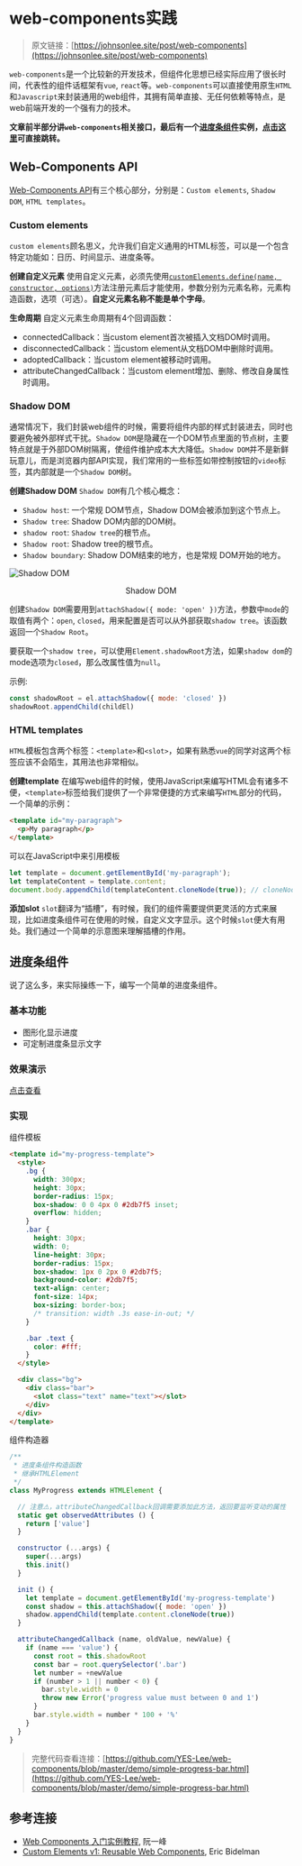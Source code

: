# web-components实践

> 原文链接：[https://johnsonlee.site/post/web-components](https://johnsonlee.site/post/web-components)

`web-components`是一个比较新的开发技术，但组件化思想已经实际应用了很长时间，代表性的组件话框架有`vue`, `react`等。`web-components`可以直接使用原生`HTML`和`Javascript`来封装通用的web组件，其拥有简单直接、无任何依赖等特点，是web前端开发的一个强有力的技术。
<!-- more -->

**文章前半部分讲`web-components`相关接口，最后有一个[进度条组件](#进度条组件)实例，[点击这里](#进度条组件)可直接跳转。**

## Web-Components API

[Web-Components API](https://developer.mozilla.org/zh-CN/docs/Web/Web_Components)有三个核心部分，分别是：`Custom elements`, `Shadow DOM`, `HTML templates`。

### Custom elements

`custom elements`顾名思义，允许我们自定义通用的HTML标签，可以是一个包含特定功能如：日历、时间显示、进度条等。

**创建自定义元素**
使用自定义元素，必须先使用[`customElements.define(name, constructor, options)`](https://developer.mozilla.org/zh-CN/docs/Web/API/CustomElementRegistry/define)方法注册元素后才能使用，参数分别为元素名称，元素构造函数，选项（可选）。**自定义元素名称不能是单个字母**。

**生命周期**
自定义元素生命周期有4个回调函数：

* connectedCallback：当custom element首次被插入文档DOM时调用。
* disconnectedCallback：当custom element从文档DOM中删除时调用。
* adoptedCallback：当custom element被移动时调用。
* attributeChangedCallback：当custom element增加、删除、修改自身属性时调用。

### Shadow DOM

通常情况下，我们封装web组件的时候，需要将组件内部的样式封装进去，同时也要避免被外部样式干扰。`Shadow DOM`是隐藏在一个DOM节点里面的节点树，主要特点就是于外部DOM树隔离，使组件维护成本大大降低。`Shadow DOM`并不是新鲜玩意儿，而是浏览器内部API实现，我们常用的一些标签如带控制按钮的`video`标签，其内部就是一个`Shadow DOM`树。

**创建Shadow DOM**
`Shadow DOM`有几个核心概念：

* `Shadow host`: 一个常规 DOM节点，Shadow DOM会被添加到这个节点上。
* `Shadow tree`: Shadow DOM内部的DOM树。
* `shadow root`: `Shadow tree`的根节点。
* `Shadow root`: Shadow tree的根节点。
* `Shadow boundary`: Shadow DOM结束的地方，也是常规 DOM开始的地方。

![Shadow DOM](https://mdn.mozillademos.org/files/15788/shadow-dom.png)
<center>Shadow DOM</center>

创建`Shadow DOM`需要用到`attachShadow({ mode: 'open' })`方法，参数中`mode`的取值有两个：`open`, `closed`，用来配置是否可以从外部获取`shadow tree`。该函数返回一个`Shadow Root`。

要获取一个`shadow tree`，可以使用`Element.shadowRoot`方法，如果`shadow dom`的mode选项为`closed`，那么改属性值为`null`。

示例:

```javascript
const shadowRoot = el.attachShadow({ mode: 'closed' })
shadowRoot.appendChild(childEl)
```

### HTML templates

`HTML`模板包含两个标签：`<template>`和`<slot>`，如果有熟悉`vue`的同学对这两个标签应该不会陌生，其用法也非常相似。

**创建template**
在编写web组件的时候，使用JavaScript来编写HTML会有诸多不便，`<template>`标签给我们提供了一个非常便捷的方式来编写`HTML`部分的代码，一个简单的示例：

```html
<template id="my-paragraph">
  <p>My paragraph</p>
</template>
```

可以在JavaScript中来引用模板

```javascript
let template = document.getElementById('my-paragraph');
let templateContent = template.content;
document.body.appendChild(templateContent.cloneNode(true)); // cloneNode方法克隆整个节点，为了避免模板在多个地方被引用引发问题
```

**添加slot**
`slot`翻译为“插槽”，有时候，我们的组件需要提供更灵活的方式来展现，比如进度条组件可在使用的时候，自定义文字显示。这个时候`slot`便大有用处。我们通过一个简单的示意图来理解插槽的作用。

## 进度条组件

说了这么多，来实际操练一下，编写一个简单的进度条组件。

### 基本功能

* 图形化显示进度
* 可定制进度条显示文字

### 效果演示

[点击查看](https://johnsonlee.site/post/web-components)

### 实现

组件模板

```html
<template id="my-progress-template">
  <style>
    .bg {
      width: 300px;
      height: 30px;
      border-radius: 15px;
      box-shadow: 0 0 4px 0 #2db7f5 inset;
      overflow: hidden;
    }
    .bar {
      height: 30px;
      width: 0;
      line-height: 30px;
      border-radius: 15px;
      box-shadow: 1px 0 2px 0 #2db7f5;
      background-color: #2db7f5;
      text-align: center;
      font-size: 14px;
      box-sizing: border-box;
      /* transition: width .3s ease-in-out; */
    }

    .bar .text {
      color: #fff;
    }
  </style>

  <div class="bg">
    <div class="bar">
      <slot class="text" name="text"></slot>
    </div>
  </div>
</template>
```

组件构造器

```javascript
/**
 * 进度条组件构造函数
 * 继承HTMLElement
 */
class MyProgress extends HTMLElement {

  // 注意⚠️，attributeChangedCallback回调需要添加此方法，返回要监听变动的属性
  static get observedAttributes () {
    return ['value']
  }

  constructor (...args) {
    super(...args)
    this.init()
  }

  init () {
    let template = document.getElementById('my-progress-template')
    const shadow = this.attachShadow({ mode: 'open' })
    shadow.appendChild(template.content.cloneNode(true))
  }

  attributeChangedCallback (name, oldValue, newValue) {
    if (name === 'value') {
      const root = this.shadowRoot
      const bar = root.querySelector('.bar')
      let number = +newValue
      if (number > 1 || number < 0) {
        bar.style.width = 0
        throw new Error('progress value must between 0 and 1')
      }
      bar.style.width = number * 100 + '%'
    }
  }
}
```

> 完整代码查看连接：[https://github.com/YES-Lee/web-components/blob/master/demo/simple-progress-bar.html](https://github.com/YES-Lee/web-components/blob/master/demo/simple-progress-bar.html)

## 参考连接

* [Web Components 入门实例教程](http://www.ruanyifeng.com/blog/2019/08/web_components.html), 阮一峰
* [Custom Elements v1: Reusable Web Components](https://developers.google.com/web/fundamentals/web-components/customelements), Eric Bidelman
